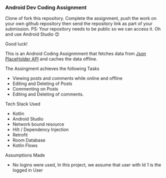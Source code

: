 ### Android Dev Coding Assignment

Clone of fork this repository. Complete the assignment, push the work on your own github repository then send the repository link as
part of your submission.
PS: Your repository needs to be public so we can access it. Oh and use Android Studio 😊

Good luck!

This is an Android Coding Assignmment that fetches data from [Json PlaceHolder API](https://jsonplaceholder.typicode.com/) and caches the data offline.

The Assingment achieves the following Tasks
- Viewing posts and comments while online and offline
- Editing and Deleting of Posts
- Commenting on Posts
- Editing and Deleting of comments.

Tech Stack Used
- Kotlin
- Android Studio
- Network bound resource
- Hilt / Dependency Injection
- Retrofit
- Room Database
- Kotlin Flows


Assumptions Made

- No logins were used, In this project, we assume that user with Id 1 is the logged in User


